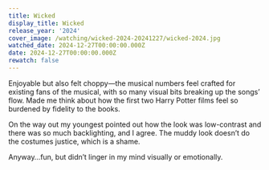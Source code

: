 ```yaml
---
title: Wicked
display_title: Wicked
release_year: '2024'
cover_image: /watching/wicked-2024-20241227/wicked-2024.jpg
watched_date: 2024-12-27T00:00:00.000Z
date: 2024-12-27T00:00:00.000Z
rewatch: false
---
```

Enjoyable but also felt choppy—the musical numbers feel crafted for existing fans of the musical, with so many visual bits breaking up the songs’ flow. Made me think about how the first two Harry Potter films feel so burdened by fidelity to the books.

On the way out my youngest pointed out how the look was low-contrast and there was so much backlighting, and I agree. The muddy look doesn’t do the costumes justice, which is a shame.

Anyway…fun, but didn’t linger in my mind visually or emotionally.
